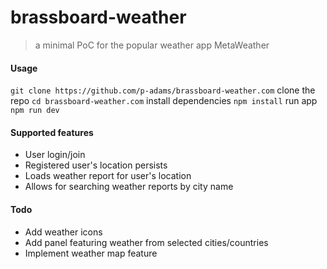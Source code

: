 # brassboard-weather

> a minimal PoC for the popular weather app MetaWeather


#### Usage

`git clone https://github.com/p-adams/brassboard-weather.com`
clone the repo
`cd brassboard-weather.com`
install dependencies
`npm install`
run app
`npm run dev`


#### Supported features
<ul>
    <li>User login/join</li>
    <li>Registered user's location persists</li>
    <li>Loads weather report for user's location</li>
    <li>Allows for searching weather reports by city name</li>
</ul>


#### Todo
<ul>
    <li>Add weather icons</li>
    <li>Add panel featuring weather from selected cities/countries</li>
    <li>Implement weather map feature</li>
</ul>